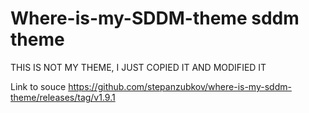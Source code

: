 # Where-is-my-SDDM-theme sddm theme

THIS IS NOT MY THEME, I JUST COPIED IT AND MODIFIED IT

Link to souce
<https://github.com/stepanzubkov/where-is-my-sddm-theme/releases/tag/v1.9.1>

